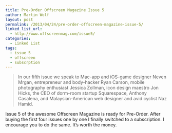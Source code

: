 ```yaml
---
title: Pre-Order Offscreen Magazine Issue 5
author: Martin Wolf
layout: post
permalink: /2013/04/24/pre-order-offscreen-magazine-issue-5/
linked_list_url:
  - http://www.offscreenmag.com/issue5/
categories:
  - Linked List
tags:
  - issue 5
  - offscreen
  - subscrption
---
```

> In our fifth issue we speak to Mac-app and iOS-game designer Neven Mrgan, entrepreneur and body-hacker Ryan Carson, mobile photography enthusiast Jessica Zollman, icon design maestro Jon Hicks, the CEO of dorm-room startup Squarespace, Anthony Casalena, and Malaysian-American web designer and avid cyclist Naz Hamid.

Issue 5 of the awesome Offscreen Magazine is ready for Pre-Order. After buying the first four issues one by one I finally switched to a subscription. I encourage you to do the same. It&#8217;s worth the money.